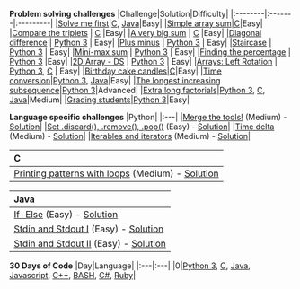 
**Problem solving challenges**
|Challenge|Solution|Difficulty|
|:--------|:-------|:---------|
|[Solve me first](https://www.hackerrank.com/challenges/solve-me-first/problem)|[C](C/solve-me-first.c), [Java](Java/solve-me-first.java)|Easy|
|[Simple array sum](https://www.hackerrank.com/challenges/simple-array-sum/problem)|[C](C/simple-array-sum.c)|Easy|
|[Compare the triplets](https://www.hackerrank.com/challenges/compare-the-triplets/problem)   |   [C](C/compare-the-triplets.c)    |Easy|
|[A very big sum](https://www.hackerrank.com/challenges/a-very-big-sum/problem)   |   [C](C/a-very-big-sum.c)    |Easy|
|[Diagonal difference](https://www.hackerrank.com/challenges/diagonal-difference/problem)   |   [Python 3](Python/diagonal-difference.py)    |  Easy|
|[Plus minus](https://www.hackerrank.com/challenges/plus-minus/problem)   |   [Python 3](Python/plus-minus.py)    | Easy|
|[Staircase](https://www.hackerrank.com/challenges/staircase/problem)   |   [Python 3](Python/staircase.py)    | Easy|
|[Mini-max sum](https://www.hackerrank.com/challenges/mini-max-sum/problem)   |   [Python 3](Python/mini-max-sum.py)    |  Easy| 
|[Finding the percentage](https://www.hackerrank.com/challenges/finding-the-percentage/problem)   |   [Python 3](Python/finding-the-percentage.py)    |Easy|
|[2D Array - DS](https://www.hackerrank.com/challenges/2d-array/problem)   |   [Python 3](Python/2D-array-DS.py)    | Easy|
|[Arrays: Left Rotation](https://www.hackerrank.com/challenges/ctci-array-left-rotation/problem)   |   [Python 3](Python/arrays-left-rotation.py), [C](C/arrays-left-rotation.c)    |  Easy|
|[Birthday cake candles](https://www.hackerrank.com/challenges/birthday-cake-candles/problem)|[C](C/birthday-cake-candles.c)|Easy|
|[Time conversion](https://www.hackerrank.com/challenges/time-conversion/problem)|[Python 3](Python/time-conversion.py), [Java](Java/time-conversion.java)|Easy|
|[The longest increasing subsequence](https://www.hackerrank.com/challenges/longest-increasing-subsequent/problem)|[Python 3](Python/longest-increasing-subsequence.py)|Advanced|
|[Extra long factorials]()|[Python 3](Python/extra-long-factorials.py), [C](C/extra-long-factorials.c), [Java](Java/extra-long-factorials.java)|Medium|
|[Grading students](https://www.hackerrank.com/challenges/grading/problem)|[Python 3](Python/grading-students.py)|Easy|

**Language specific challenges**
|Python|
|:---|
|[Merge the tools!](https://www.hackerrank.com/challenges/merge-the-tools/problem) (Medium) - [Solution](Python/merge-the-tools.py)|
|[Set .discard(), .remove(), .pop()](https://www.hackerrank.com/challenges/py-set-discard-remove-pop/problem) (Easy) - [Solution](Python/set-discard-remove-pop.py)|
|[Time delta](https://www.hackerrank.com/challenges/python-time-delta/problem) (Medium) - [Solution](Python/time-delta.py)|
|[Iterables and iterators](https://www.hackerrank.com/challenges/iterables-and-iterators/problem) (Medium) - [Solution](Python/iterables-and-iterators.py)|

|C|
|:---|
|[Printing patterns with loops](https://www.hackerrank.com/challenges/printing-pattern-2/problem) (Medium) - [Solution](C/printing-patterns-with-loops.c)|

|Java|
|:---|
|[If-Else](https://www.hackerrank.com/challenges/java-if-else/problem) (Easy) - [Solution](Java/java-if-else.java)|
|[Stdin and Stdout I](https://www.hackerrank.com/challenges/java-stdin-and-stdout-1/problem) (Easy) - [Solution](Java/stdin-stdout-I.java)|
|[Stdin and Stdout II](https://www.hackerrank.com/challenges/java-stdin-stdout/problem) (Easy) - [Solution](Java/stdin-stdout-II.java)|

**30 Days of Code**
|Day|Language|
|:---|:---|
|0|[Python 3](Python/30-Days-of-Code/Day-0.py), [C](C/30-Days-of-Code/Day-0.c), [Java](Java/30-Days-of-Code/Day-0.java), [Javascript](Javascript/30-Days-of-Code/Day-0.js), [C++](C++/30-Days-of-Code/Day-0.cpp), [BASH](BASH/30-Days-of-Code/Day-0.sh), [C#](C(sharp)/30-Days-of-Code/Day-0.cs), [Ruby](Ruby/30-Days-of-Code/Day-0.rb)|
